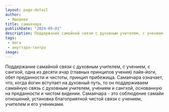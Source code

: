 ```yaml
---
layout: page-detail
author:
 - Яшодеви
title: самаячара
publishDate: "2024-09-01"
description: Поддержание самайной связи с духовным учителем, с учением, с сангхой, одна из десяти ачар (главных принципов учения) лайя-йоги, обет преданности и чистоты, принцип прибежища. Самаячара означает, что, когда йогин вступает на духовный путь, то он поддерживаем самайную связь с духовным учителем, учением и сангхой, основанную на преданности и чистом видении. Самаячара - это соблюдение самайи отношений, установка благоприятной чистой связи с учением, учителем и его учениками.
tags:
 - йога
 - ануттара-тантра
image: 
---
```


Поддержание самайной связи с духовным учителем, с учением, с сангхой, одна из десяти ачар (главных принципов учения) лайя-йоги, обет преданности и чистоты, принцип прибежища. Самаячара означает, что, когда йогин вступает на духовный путь, то он поддерживаем самайную связь с духовным учителем, учением и сангхой, основанную на преданности и чистом видении. Самаячара - это соблюдение самайи отношений, установка благоприятной чистой связи с учением, учителем и его учениками.

